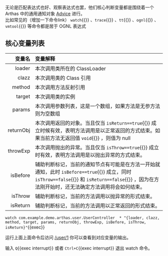 无论是匹配表达式也好、观察表达式也罢，他们核心判断变量都是围绕着一个 Arthas 中的通用通知对象 [Advice](https://arthas.aliyun.com/doc/advice-class.html) 进行。  
比如常见的（增加一下命令link） `watch`{{}} 、`trace`{{}} 、`tt`{{}} 、`ognl`{{}} 、`vmtool`{{}} 等命令都是居于 OGNL 表达式

## 核心变量列表

|    变量名 | 变量解释                                                                                                                                                                                          |
| --------: | :------------------------------------------------------------------------------------------------------------------------------------------------------------------------------------------------ |
|    loader | 本次调用类所在的 ClassLoader                                                                                                                                                                      |
|     clazz | 本次调用类的 Class 引用                                                                                                                                                                           |
|    method | 本次调用方法反射引用                                                                                                                                                                              |
|    target | 本次调用类的实例                                                                                                                                                                                  |
|    params | 本次调用参数列表，这是一个数组，如果方法是无参方法则为空数组                                                                                                                                      |
| returnObj | 本次调用返回的对象。当且仅当 `isReturn==true`{{}} 成立时候有效，表明方法调用是以正常返回的方式结束。如果当前方法无返回值 `void`{{}} ，则值为 null                                                 |
|  throwExp | 本次调用抛出的异常。当且仅当 `isThrow==true`{{}} 成立时有效，表明方法调用是以抛出异常的方式结束。                                                                                                 |
|  isBefore | 辅助判断标记，当前的通知节点有可能是在方法一开始就通知，此时 `isBefore==true`{{}} 成立，同时 `isThrow==false`{{}} 和 `isReturn==false`{{}} ，因为在方法刚开始时，还无法确定方法调用将会如何结束。 |
|   isThrow | 辅助判断标记，当前的方法调用以抛异常的形式结束。                                                                                                                                                  |
|  isReturn | 辅助判断标记，当前的方法调用以正常返回的形式结束。                                                                                                                                                |

`watch com.example.demo.arthas.user.UserController  * "{loader, clazz, method, target, params, returnObj, throwExp, isBefore, isThrow, isReturn}"`{{exec}}

运行上面上面命令后访问 [/user/1]({{TRAFFIC_HOST1_80}}/user/1) 你可以查看到对应变量的输出。

输入 `Q`{{exec interrupt}} 或者 `Ctrl+C`{{exec interrupt}} 退出 watch 命令。
